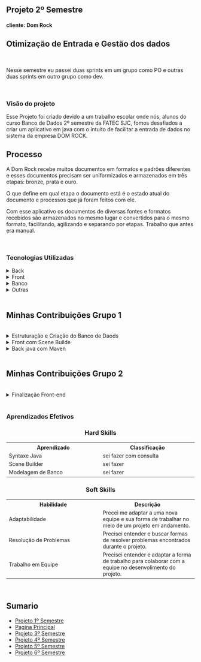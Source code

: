 <h2>Projeto 2º Semestre</h2>
<h4>cliente: Dom Rock<h4>

<h2>Otimização de Entrada e Gestão dos dados</h2>

<br>

<p>Nesse semestre eu passei duas sprints em um grupo como PO e outras duas sprints em outro grupo como dev.</p>

<br>

<h3>Visão do projeto</h3>
<p>
Esse Projeto foi criado devido a um trabalho escolar onde nós, alunos do curso Banco de Dados 2º semestre da FATEC SJC, fomos desafiados a criar um aplicativo em java com o intuito de facilitar a entrada de dados no sistema da empresa DOM ROCK.
</p>

## Processo
<p>A Dom Rock recebe muitos documentos em formatos e padrões diferentes e esses documentos precisam ser uniformizados e armazenados em três etapas: bronze, prata e ouro.</p>
<p>O que define em qual etapa o documento está é o estado atual do documento e processos que já foram feitos com ele.</p>
<p>Com esse aplicativo os documentos de diversas fontes e formatos recebidos são armazenados no mesmo lugar e convertidos para o mesmo formato, facilitando, agilizando e separando por etapas. Trabalho que antes era manual.</p>

<br>

<h3>Tecnologias Utilizadas</h3>
<details>
<summary>Back</summary>

- [Java](https://www.java.com/pt-BR/)
- [Maven](https://maven.apache.org/)

</details>

<details>
<summary>Front</summary>

- [Scene Builder](https://gluonhq.com/products/scene-builder/)

</details>

<details>
<summary>Banco</summary>

- [MySQL](https://www.mysql.com/)
</details>


<details>
<summary>Outras</summary>

- [GitHub](https://github.com/)
- [Git](https://github.com/)
- [Discord](https://discord.com/)
</details>

<br>

<h2>Minhas Contribuições Grupo 1</h2>
<br>

<details>
<summary>Estruturação e Criação do Banco de Daods</summary>

Nesse semestre nos foi introduzido como modelar um banco de dados e eu fiquei responsável por todas as partes do nosso.

<p align="center">
<img src="https://github.com/AugustoTSantos/PortifolioApis/blob/main/2Semestre/imagens/bd.png">
</p>

</details>

<details>
<summary>Front com Scene Builde</summary>

Um dos requisitos para esse semestre era uma interface para a aplicação eu comecei a fazer usando scene builder, <a>[Esse Link](https://github.com/Michaelfss/Projeto-Integrador-2022-1-CleanCode/tree/main/Projeto-Integrador-2022-1-CleanCode/API_DOM_ROCK/target/classes/com/example/view) contem os arquivos .fxml, que são usados pelo scene builder, das interfaces quais fui responsavel.

</details>

<details>
<summary>Back java com Maven</summary>

Outras tecnologias introduzidas nesse semestre foram java e POO, no projeto eu escrevi e estruturei o código.

<p align="center">
    <img src="https://github.com/AugustoTSantos/PortifolioApis/blob/main/2Semestre/imagens/back.png">
</p>

</details>

<br>

<h2>Minhas Contribuições Grupo 2</h2>
<br>

<details>
<summary>Finalização Front-end</summary>

No meu segundo grupo o JavaFX estava sendo usado para o front-end, como ele era parecido com scene builder me adaptei facil e fiz os toques finais em como ficou a aplicação.

<a>[Esse link](https://github.com/DatatechOffice/datatech_api/tree/main/Wireframes)</a> leva para uma pasta de imagens do projeto onde estão a versão final de todas as telas.

</details>

<br>


<h3>Aprendizados Efetivos</h3>

<h3 align="center"> Hard Skills </h3>

<table align="center">
    <tr>
      <th width="300px">Aprendizado</th>
      <th width="300px">Classificação</th>
    </tr>
    <tr>
      <td>Syntaxe Java</td>
      <td>sei fazer com consulta</td>
    </tr>
    <tr>
      <td>Scene Builder</td>
      <td>sei fazer</td>
    </tr>
    <tr>
      <td>Modelagem de Banco</td>
      <td>sei fazer</td>
    </tr>
</table>

<h3 align="center"> Soft Skills </h3>

<table align="center">
    <tr>
      <th width="300px">Habilidade</th>
      <th width="300px">Descrição</th>
    </tr>
    <tr>
      <td>Adaptabilidade</td>
      <td>Precei me adaptar a uma nova equipe e sua forma de trabalhar no meio de um projeto em andamento.</td>
    </tr>
    <tr>
      <td>Resolução de Problemas</td>
      <td>Precisei entender e buscar formas de resolver problemas encontrados durante o projeto.</td>
    </tr>
    <tr>
      <td>Trabalho em Equipe</td>
      <td>Precisei entender e adaptar a forma de trabalho para colaborar com a equipe no desenvolimento do projeto.</td>
    </tr>
</table>

<br>

<h2>Sumario</h2>

* [Projeto 1º Semestre](https://github.com/AugustoTSantos/PortifolioApis/tree/main/1Semestre)
* [Pagina Principal](https://github.com/AugustoTSantos/PortifolioApis/blob/main/README.md)
* [Projeto 3º Semestre](https://github.com/AugustoTSantos/PortifolioApis/tree/main/3Semestre)
* [Projeto 4º Semestre](https://github.com/AugustoTSantos/PortifolioApis/tree/main/4Semestre)
* [Projeto 5º Semestre](https://github.com/AugustoTSantos/PortifolioApis/tree/main/5Semestre)
* [Projeto 6º Semestre](https://github.com/AugustoTSantos/PortifolioApis/tree/main/6Semestre)
  
